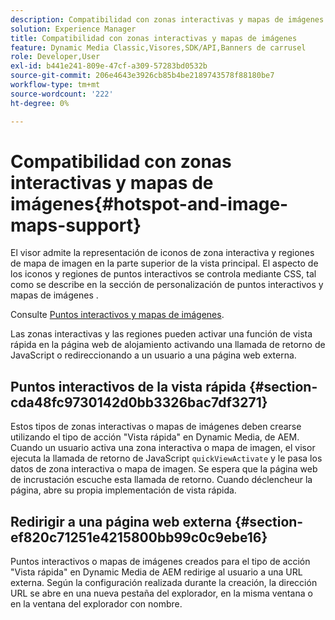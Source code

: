 ```yaml
---
description: Compatibilidad con zonas interactivas y mapas de imágenes
solution: Experience Manager
title: Compatibilidad con zonas interactivas y mapas de imágenes
feature: Dynamic Media Classic,Visores,SDK/API,Banners de carrusel
role: Developer,User
exl-id: b441e241-809e-47cf-a309-57283bd0532b
source-git-commit: 206e4643e3926cb85b4be2189743578f88180be7
workflow-type: tm+mt
source-wordcount: '222'
ht-degree: 0%

---
```


# Compatibilidad con zonas interactivas y mapas de imágenes{#hotspot-and-image-maps-support}

El visor admite la representación de iconos de zona interactiva y regiones de mapa de imagen en la parte superior de la vista principal. El aspecto de los iconos y regiones de puntos interactivos se controla mediante CSS, tal como se describe en la sección de personalización de puntos interactivos y mapas de imágenes .

Consulte [Puntos interactivos y mapas de imágenes](../../c-html5-aem-asset-viewers/c-html5-aem-carousel/c-html5-aem-carousel-customizingviewer/r-html5-aem-carousel-customize-hotspots-imagemaps.md#reference-2ac3cc414ef2467390bf53145f1d8d74).

Las zonas interactivas y las regiones pueden activar una función de vista rápida en la página web de alojamiento activando una llamada de retorno de JavaScript o redireccionando a un usuario a una página web externa.

## Puntos interactivos de la vista rápida {#section-cda48fc9730142d0bb3326bac7df3271}

Estos tipos de zonas interactivas o mapas de imágenes deben crearse utilizando el tipo de acción &quot;Vista rápida&quot; en Dynamic Media, de AEM. Cuando un usuario activa una zona interactiva o mapa de imagen, el visor ejecuta la llamada de retorno de JavaScript `quickViewActivate` y le pasa los datos de zona interactiva o mapa de imagen. Se espera que la página web de incrustación escuche esta llamada de retorno. Cuando déclencheur la página, abre su propia implementación de vista rápida.

## Redirigir a una página web externa {#section-ef820c71251e4215800bb99c0c9ebe16}

Puntos interactivos o mapas de imágenes creados para el tipo de acción &quot;Vista rápida&quot; en Dynamic Media de AEM redirige al usuario a una URL externa. Según la configuración realizada durante la creación, la dirección URL se abre en una nueva pestaña del explorador, en la misma ventana o en la ventana del explorador con nombre.

